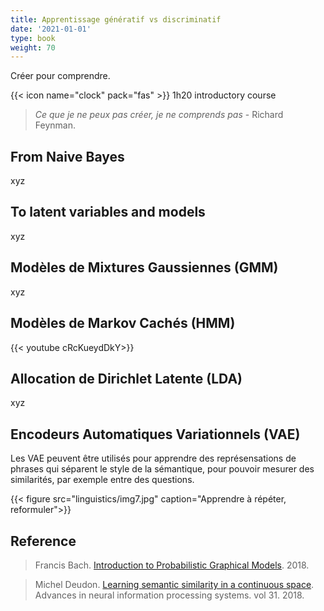 ```yaml
---
title: Apprentissage génératif vs discriminatif
date: '2021-01-01'
type: book
weight: 70
---
```


Créer pour comprendre.

<!--more-->

{{< icon name="clock" pack="fas" >}} 1h20 introductory course

> <i> Ce que je ne peux pas créer, je ne comprends pas </i> - Richard Feynman.

## From Naive Bayes

xyz

## To latent variables and models

xyz

## Modèles de Mixtures Gaussiennes (GMM)

xyz

## Modèles de Markov Cachés (HMM)

{{< youtube cRcKueydDkY>}}

## Allocation de Dirichlet Latente (LDA)

xyz

## Encodeurs Automatiques Variationnels (VAE)

Les VAE peuvent être utilisés pour apprendre des représensations de phrases qui séparent le style de la sémantique, pour pouvoir mesurer des similarités, par exemple entre des questions.

{{< figure src="linguistics/img7.jpg" caption="Apprendre à répéter, reformuler">}}

## Reference

> Francis Bach. [Introduction to Probabilistic Graphical Models](https://www.di.ens.fr/~fbach/courses/fall2018/). 2018.

> Michel Deudon. [Learning semantic similarity in a continuous space](https://proceedings.neurips.cc/paper/2018/hash/97e8527feaf77a97fc38f34216141515-Abstract.html). Advances in neural information processing systems. vol 31. 2018.
